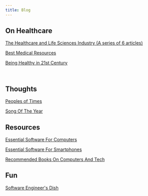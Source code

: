 ```yaml
---
title: Blog
---
```



## On Healthcare

[The Healthcare and Life Sciences Industry (A series of 6 articles)](https://karthikeshwar1.github.io/blog/2022/The%20Healthcare%20and%20Life%20Sciences%20Industry)

[Best Medical Resources](https://karthikeshwar1.github.io/blog/2022/Best_Medical_Resources)

[Being Healthy in 21st Century](https://karthikeshwar1.github.io/blog/2022/Being%20Healthy%20in%2021st%20Century)

<br>

## Thoughts

[Peoples of Times](https://karthikeshwar1.github.io/blog/2022/Peoples_Of_Times)

[Song Of The Year](https://karthikeshwar1.github.io/blog/2022/Song_Of_The_Year)

## Resources

[Essential Software For Computers](https://Karthikeshwar1.github.io/blog/2021/Essential_Software_For_Computers)

[Essential Software For Smartphones](https://Karthikeshwar1.github.io/blog/2021/Essential_Software_For_Smartphones)

[Recommended Books On Computers And Tech](https://karthikeshwar1.github.io/blog/2022/Recommended_Books_On_Computers_And_Tech)

## Fun

[Software Engineer's Dish](https://karthikeshwar1.github.io/blog/2022/Software_Engineer's_Dish)

<br>
